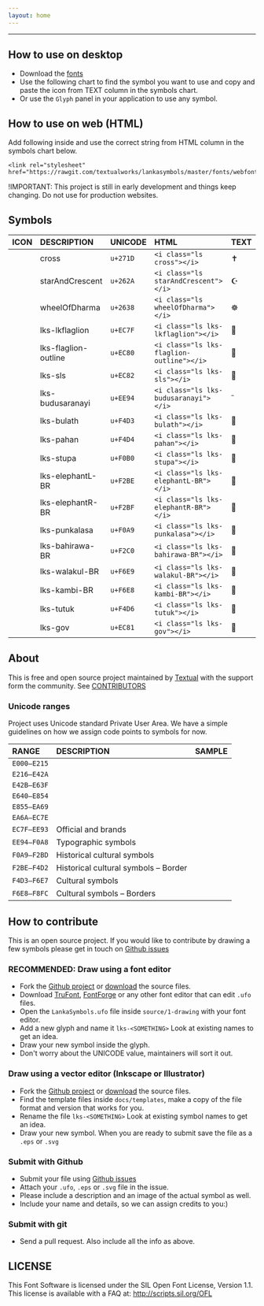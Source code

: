 ```yaml
---
layout: home
---
```


***

## How to use on desktop
- Download the [fonts](http://textual.works/downloads/lankasymbols)
- Use the following chart to find the symbol you want to use and copy and paste the icon from TEXT column in the symbols chart.
- Or use the `Glyph` panel in your application to use any symbol.

## How to use on web (HTML)

Add following inside <head> and use the correct string from  HTML column in the symbols chart below.
```
<link rel="stylesheet" href="https://rawgit.com/textualworks/lankasymbols/master/fonts/webfonts/lankasymbols.css">
```

!IMPORTANT: This project is still in early development and things keep changing. Do not use for production websites.


## Symbols

| ICON                                | DESCRIPTION                  | UNICODE   |   HTML                                         | TEXT                                       |
| :---                                |:-----                 | :-----    | :--------------------------------------------  |:--------------------------------------------  |
| <i class="lks cross"></i> | cross |  `u+271D` |  `<i class="ls cross"></i>`| <span class="display-text">✝</span> |
| <i class="lks starAndCrescent"></i> | starAndCrescent |  `u+262A` |  `<i class="ls starAndCrescent"></i>`| <span class="display-text">☪</span> |
| <i class="lks wheelOfDharma"></i> | wheelOfDharma |  `u+2638` |  `<i class="ls wheelOfDharma"></i>`| <span class="display-text">☸</span> |
| <i class="lks lks-lkflaglion"></i> | lks-lkflaglion |  `u+EC7F` |  `<i class="ls lks-lkflaglion"></i>`| <span class="display-text"></span> |
| <i class="lks lks-flaglion-outline"></i> | lks-flaglion-outline |  `u+EC80` |  `<i class="ls lks-flaglion-outline"></i>`| <span class="display-text"></span> |
| <i class="lks lks-sls"></i> | lks-sls |  `u+EC82` |  `<i class="ls lks-sls"></i>`| <span class="display-text"></span> |
| <i class="lks lks-budusaranayi"></i> | lks-budusaranayi |  `u+EE94` |  `<i class="ls lks-budusaranayi"></i>`| <span class="display-text"></span> |
| <i class="lks lks-bulath"></i> | lks-bulath |  `u+F4D3` |  `<i class="ls lks-bulath"></i>`| <span class="display-text"></span> |
| <i class="lks lks-pahan"></i> | lks-pahan |  `u+F4D4` |  `<i class="ls lks-pahan"></i>`| <span class="display-text"></span> |
| <i class="lks lks-stupa"></i> | lks-stupa |  `u+F0B0` |  `<i class="ls lks-stupa"></i>`| <span class="display-text"></span> |
| <i class="lks lks-elephantL-BR"></i> | lks-elephantL-BR |  `u+F2BE` |  `<i class="ls lks-elephantL-BR"></i>`| <span class="display-text"></span> |
| <i class="lks lks-elephantR-BR"></i> | lks-elephantR-BR |  `u+F2BF` |  `<i class="ls lks-elephantR-BR"></i>`| <span class="display-text"></span> |
| <i class="lks lks-punkalasa"></i> | lks-punkalasa |  `u+F0A9` |  `<i class="ls lks-punkalasa"></i>`| <span class="display-text"></span> |
| <i class="lks lks-bahirawa-BR"></i> | lks-bahirawa-BR |  `u+F2C0` |  `<i class="ls lks-bahirawa-BR"></i>`| <span class="display-text"></span> |
| <i class="lks lks-walakul-BR"></i> | lks-walakul-BR |  `u+F6E9` |  `<i class="ls lks-walakul-BR"></i>`| <span class="display-text"></span> |
| <i class="lks lks-kambi-BR"></i> | lks-kambi-BR |  `u+F6E8` |  `<i class="ls lks-kambi-BR"></i>`| <span class="display-text"></span> |
| <i class="lks lks-tutuk"></i> | lks-tutuk |  `u+F4D6` |  `<i class="ls lks-tutuk"></i>`| <span class="display-text"></span> |
| <i class="lks lks-gov"></i> | lks-gov |  `u+EC81` |  `<i class="ls lks-gov"></i>`| <span class="display-text"></span> |


## About

This is free and open source project maintained by [Textual](http://textual.works) with the support form the community. See [CONTRIBUTORS](https://github.com/textualworks/lankasymbols/blob/master/)

### Unicode ranges
Project uses Unicode standard Private User Area. We have a simple guidelines on how we assign code points to symbols for now.

| RANGE     | DESCRIPTION                             | SAMPLE   |                                         
| :---      | :---                                    | :--- |
|`E000–E215`|	                                        | |           
|`E216–E42A`|	                                        | |
|`E42B–E63F`|	                                        | |
|`E640–E854`|	                                        | |
|`E855–EA69`|	                                        | |
|`EA6A–EC7E`|	                                        | |
|`EC7F–EE93`|	Official and brands                     | |         
|`EE94–F0A8`|	Typographic symbols                     | |                           
|`F0A9–F2BD`|	Historical cultural symbols             | |                             
|`F2BE–F4D2`|	Historical cultural symbols – Border    | |                             
|`F4D3–F6E7`|	Cultural symbols                        | |            
|`F6E8–F8FC`|	Cultural symbols – Borders              | |                 



## How to contribute

This is an open source project. If you would like to contribute by drawing a few symbols please get in touch on [Github issues](https://github.com/textualworks/lankasymbols/issues)
### RECOMMENDED: Draw using a font editor

- Fork the [Github project](https://github.com/textualworks/lankasymbols) or [download](https://github.com/textualworks/lankasymbols/archive/master.zip) the source files.
- Download [TruFont](http://trufont.github.io/), [FontForge](https://fontforge.github.io/en-US/) or any other font editor that can edit `.ufo` files.
- Open the `LankaSymbols.ufo` file inside `source/1-drawing`  with your font editor.
- Add a new glyph and name it `lks-<SOMETHING>` Look at existing names to get an idea.
- Draw your new symbol inside the glyph.
- Don't worry about the UNICODE value, maintainers will sort it out.

### Draw using a vector editor (Inkscape or Illustrator)

- Fork the [Github project](https://github.com/textualworks/lankasymbols) or [download](https://github.com/textualworks/lankasymbols/archive/master.zip) the source files.
- Find the template files inside `docs/templates`, make a copy of the file format and version that works for you.
- Rename the file `lks-<SOMETHING>` Look at existing symbol names to get an idea.
- Draw your new symbol. When you are ready to submit save the file as a `.eps` or `.svg`

### Submit with Github
- Submit your file using [Github issues](https://github.com/textualworks/lankasymbols/issues)
- Attach your `.ufo`, `.eps` or `.svg` file in the issue.
- Please include a description and an image of the actual symbol as well.
- Include your name and details, so we can assign credits to you:)

### Submit with git
- Send a pull request. Also include all the  info as above.




## LICENSE

This Font Software is licensed under the SIL Open Font License, Version 1.1. This license is available with a FAQ at: http://scripts.sil.org/OFL
